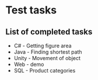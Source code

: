 # Test tasks
## List of completed tasks
- C# - Getting figure area
- Java - Finding shortest path
- Unity - Movement of object
- Web - demo
- SQL - Product categories
